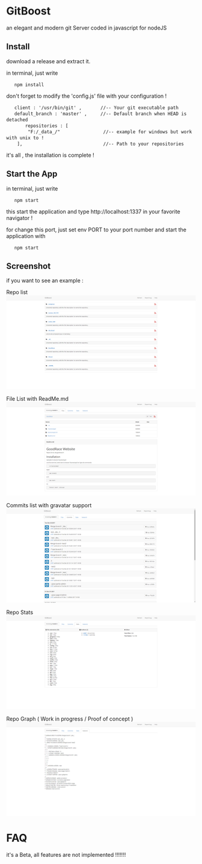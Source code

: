 # GitBoost
an elegant and modern git Server coded in javascript for nodeJS

## Install

download a release and extract it.

in terminal, just write
```
   npm install
```

don't forget to modify the 'config.js' file with your configuration !

```
   client : '/usr/bin/git' ,       //-- Your git executable path
   default_branch : 'master' ,     //-- Default branch when HEAD is detached
       repositories : [  
        "F:/_data_/"                //-- example for windows but work with unix to !
    ],                              //-- Path to your repositories
```

it's all , the installation is complete !

## Start the App

in terminal, just write
```
   npm start
```

this start the application and type http://localhost:1337 in your favorite navigator !

for change this port, just set env PORT to your port number and start the application with 
```
   npm start
```

## Screenshot

if you want to see an example :

Repo list
![GitHub Logo](./doc/chrome_2018-01-09_16-47-07.png)

File List with ReadMe.md
![GitHub Logo](./doc/chrome_2018-01-09_16-47-37.png)

Commits list with gravatar support
![GitHub Logo](./doc/chrome_2018-01-09_16-47-58.png)

Repo Stats
![GitHub Logo](./doc/chrome_2018-01-09_16-48-09.png)

Repo Graph ( Work in progress / Proof of concept )
![GitHub Logo](./doc/chrome_2018-01-09_16-48-22.png)

# FAQ

it's a Beta, all features are not implemented !!!!!!!
